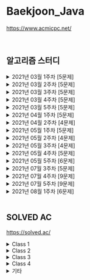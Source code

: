 # Baekjoon_Java

https://www.acmicpc.net/

<br />

## 알고리즘 스터디

<details>
<summary>2021년 03월 1주차 [5문제]</summary>

| 번호  | 티어 | 제목                                                 | 풀이                                     |
| ----- | ---- | ---------------------------------------------------- | ---------------------------------------- |
| 1783  | S4   | [병든 나이트](https://www.acmicpc.net/problem/1783)  | [Java](Java/baekjoon/Problem_1783.java)  |
| 2228  | G5   | [구간나누기](https://www.acmicpc.net/problem/2228)   | [Java](Java/baekjoon/Problem_2228.java)  |
| 2792  | S3   | [보석상자](https://www.acmicpc.net/problem/2792)     | [Java](Java/baekjoon/Problem_2792.java)  |
| 7576  | S1   | [토마토](https://www.acmicpc.net/problem/7576)       | [Java](Java/baekjoon/Problem_7576.java)  |
| 15979 | S2   | [스승님 찾기](https://www.acmicpc.net/problem/15979) | [Java](Java/baekjoon/Problem_15979.java) |

</details>

<details>
<summary>2021년 03월 2주차 [5문제]</summary>

| 번호  | 티어 | 제목                                                   | 풀이                                     |
| ----- | ---- | ------------------------------------------------------ | ---------------------------------------- |
| 1043  | G4   | [거짓말](https://www.acmicpc.net/problem/1043)         | [Java](Java/baekjoon/Problem_1043.java)  |
| 1246  | S5   | [온라인 판매](https://www.acmicpc.net/problem/1246)    | [Java](Java/baekjoon/Problem_1246.java)  |
| 2776  | S4   | [암기왕](https://www.acmicpc.net/problem/2776)         | [Java](Java/baekjoon/Problem_2776.java)  |
| 11048 | S1   | [이동하기](https://www.acmicpc.net/problem/11048)      | [Java](Java/baekjoon/Problem_11048.java) |
| 16931 | S2   | [겉넓이 구하기](https://www.acmicpc.net/problem/16931) | [Java](Java/baekjoon/Problem_16931.java) |

</details>

<details>
<summary>2021년 03월 3주차 [5문제]</summary>

| 번호  | 티어 | 제목                                                | 풀이                                     |
| ----- | ---- | --------------------------------------------------- | ---------------------------------------- |
| 1463  | S3   | [1로 만들기](https://www.acmicpc.net/problem/1463)  | [Java](Java/baekjoon/Problem_1463.java)  |
| 2156  | S1   | [포도주 시식](https://www.acmicpc.net/problem/2156) | [Java](Java/baekjoon/Problem_2156.java)  |
| 5021  | S1   | [왕위 계승](https://www.acmicpc.net/problem/5021)   | [Java](Java/baekjoon/Problem_5021.java)  |
| 6064  | S1   | [카잉 달력 ](https://www.acmicpc.net/problem/6064)  | [Java](Java/baekjoon/Problem_6064.java)  |
| 14391 | G3   | [종이 조각](https://www.acmicpc.net/problem/14391)  | [Java](Java/baekjoon/Problem_14391.java) |

</details>

<details>
<summary>2021년 03월 4주차 [5문제]</summary>

| 번호 | 티어 | 제목                                                     | 풀이                                    |
| ---- | ---- | -------------------------------------------------------- | --------------------------------------- |
| 1058 | S2   | [친구](https://www.acmicpc.net/problem/1058)             | [Java](Java/baekjoon/Problem_1058.java) |
| 1747 | G5   | [소수&팰린드롬](https://www.acmicpc.net/problem/1747)    | [Java](Java/baekjoon/Problem_1747.java) |
| 1753 | G5   | [최단경로](https://www.acmicpc.net/problem/1753)         | [Java](Java/baekjoon/Problem_1753.java) |
| 4781 | G5   | [사탕가게](https://www.acmicpc.net/problem/4781)         | [Java](Java/baekjoon/Problem_4781.java) |
| 7453 | G2   | [합이 0인 네 정수](https://www.acmicpc.net/problem/7453) | [Java](Java/baekjoon/Problem_7453.java) |

</details>

<details>
<summary>2021년 03월 5주차 [5문제]</summary>

| 번호  | 티어 | 제목                                                 | 풀이                                     |
| ----- | ---- | ---------------------------------------------------- | ---------------------------------------- |
| 2011  | S1   | [암호코드](https://www.acmicpc.net/problem/2011)     | [Java](Java/baekjoon/Problem_2011.java)  |
| 2591  | G5   | [숫자카드](https://www.acmicpc.net/problem/2591)     | [Java](Java/baekjoon/Problem_2591.java)  |
| 9663  | G5   | [N-Queen](https://www.acmicpc.net/problem/9663)      | [Java](Java/baekjoon/Problem_9663.java)  |
| 14503 | G5   | [로봇 청소기](https://www.acmicpc.net/problem/14503) | [Java](Java/baekjoon/Problem_14503.java) |
| 16472 | G3   | [고냥이](https://www.acmicpc.net/problem/16472)      | [Java](Java/baekjoon/Problem_16472.java) |

</details>

<details>
<summary>2021년 04월 1주차 [5문제]</summary>

| 번호  | 티어 | 제목                                                       | 풀이                                     |
| ----- | ---- | ---------------------------------------------------------- | ---------------------------------------- |
| 1922  | G4   | [네트워크 연결](https://www.acmicpc.net/problem/1922)      | [Java](Java/baekjoon/Problem_1922.java)  |
| 1991  | S1   | [트리 순회](https://www.acmicpc.net/problem/1991)          | [Java](Java/baekjoon/Problem_1991.java)  |
| 4195  | G2   | [친구 네트워크](https://www.acmicpc.net/problem/4195)      | [Java](Java/baekjoon/Problem_4195.java)  |
| 9177  | G5   | [단어 섞기](https://www.acmicpc.net/problem/9177)          | [Java](Java/baekjoon/Problem_9177.java)  |
| 10424 | S1   | [알고리즘 기말고사](https://www.acmicpc.net/problem/10424) | [Java](Java/baekjoon/Problem_10424.java) |

</details>

<details>
<summary>2021년 04월 2주차 [4문제]</summary>

| 번호  | 티어 | 제목                                                       | 풀이                                     |
| ----- | ---- | ---------------------------------------------------------- | ---------------------------------------- |
| 1041  | S1   | [주사위](https://www.acmicpc.net/problem/1041)             | [Java](Java/baekjoon/Problem_1041.java)  |
| 14171 | S1   | [Cities and States](https://www.acmicpc.net/problem/14171) | [Java](Java/baekjoon/Problem_14171.java) |
| 16234 | G5   | [나무 재테크](https://www.acmicpc.net/problem/16235)       | [Java](Java/baekjoon/Problem_16234.java) |
| 17836 | G5   | [공주님을 구해라!](https://www.acmicpc.net/problem/17836)  | [Java](Java/baekjoon/Problem_17836.java) |

</details>

<details>
<summary>2021년 05월 1주차 [5문제]</summary>

| 번호  | 티어 | 제목                                                                                       | 풀이                                     |
| ----- | ---- | ------------------------------------------------------------------------------------------ | ---------------------------------------- |
| 1005  | G3   | [ACM Craft](https://www.acmicpc.net/problem/1005)                                          | [Java](Java/baekjoon/Problem_1005.java)  |
| 1757  | G5   | [달려달려](https://www.acmicpc.net/problem/1757)                                           | [Java](Java/baekjoon/Problem_1757.java)  |
| 11000 | G5   | [강의실 배정](https://www.acmicpc.net/problem/11000)                                       | [Java](Java/baekjoon/Problem_11000.java) |
| 11952 | G1   | [좀비](https://www.acmicpc.net/problem/11952)                                              | [Java](Java/baekjoon/Problem_11952.java) |
| 19582 | G4   | [200년간 폐관수련했더니 PS 최강자가 된 건에 대하여](https://www.acmicpc.net/problem/19582) | [Java](Java/baekjoon/Problem_19582.java) |

</details>

<details>
<summary>2021년 05월 2주차 [4문제]</summary>

| 번호  | 티어 | 제목                                                        | 풀이                                     |
| ----- | ---- | ----------------------------------------------------------- | ---------------------------------------- |
| 1916  | G5   | [최소비용 구하기](https://www.acmicpc.net/problem/1916)     | [Java](Java/baekjoon/Problem_1916.java)  |
| 2618  | P5   | [경찰차 (미해결)](https://www.acmicpc.net/problem/2618)     |
| 10282 | G4   | [해킹](https://www.acmicpc.net/problem/10282)               | [Java](Java/baekjoon/Problem_10282.java) |
| 18235 | G3   | [지금 만나러 갑니다](https://www.acmicpc.net/problem/18235) | [Java](Java/baekjoon/Problem_18235.java) |

</details>

<details>
<summary>2021년 05월 3주차 [4문제]</summary>

| 번호  | 티어 | 제목                                                      | 풀이                                     |
| ----- | ---- | --------------------------------------------------------- | ---------------------------------------- |
| 1647  | G4   | [도시 분할 계획](https://www.acmicpc.net/problem/1647)    | [Java](Java/baekjoon/Problem_1647.java)  |
| 11403 | S1   | [경로찾기](https://www.acmicpc.net/problem/11403)         | [Java](Java/baekjoon/Problem_11403.java) |
| 11725 | S2   | [트리의 부모 찾기](https://www.acmicpc.net/problem/11725) | [Java](Java/baekjoon/Problem_11725.java) |
| 15663 | S2   | [N과 M (9)](https://www.acmicpc.net/problem/15663)        | [Java](Java/baekjoon/Problem_15663.java) |

</details>

<details>
<summary>2021년 05월 4주차 [5문제]</summary>

| 번호  | 티어 | 제목                                                             | 풀이                                     |
| ----- | ---- | ---------------------------------------------------------------- | ---------------------------------------- |
| 1389  | S1   | [케빈 베이컨의 6단계 법칙](https://www.acmicpc.net/problem/1389) | [Java](Java/baekjoon/Problem_1389.java)  |
| 1504  | G4   | [특정한 최단 경로](https://www.acmicpc.net/problem/1504)         | [Java](Java/baekjoon/Problem_1504.java)  |
| 2467  | G5   | [용액](https://www.acmicpc.net/problem/2467)                     | [Java](Java/baekjoon/Problem_2467.java)  |
| 9097  | S1   | [Quad Trees](https://www.acmicpc.net/problem/9097)               | [Java](Java/baekjoon/Problem_9097.java)  |
| 17404 | G4   | [RGB거리 2](https://www.acmicpc.net/problem/17404)               | [Java](Java/baekjoon/Problem_17404.java) |

</details>

<details>
<summary>2021년 05월 5주차 [6문제]</summary>

| 번호  | 티어 | 제목                                                                  | 풀이                                     |
| ----- | ---- | --------------------------------------------------------------------- | ---------------------------------------- |
| 1865  | G4   | [웜홀](https://www.acmicpc.net/problem/1865)                          | [Java](Java/baekjoon/Problem_1865.java)  |
| 2098  | G1   | [외판원 순회](https://www.acmicpc.net/problem/2098)                   | [Java](Java/baekjoon/Problem_2098.java)  |
| 9466  | G4   | [텀 프로젝트](https://www.acmicpc.net/problem/9466)                   | [Java](Java/baekjoon/Problem_9466.java)  |
| 12738 | G2   | [가장 긴 증가하는 부분 수열 3](https://www.acmicpc.net/problem/12738) | [Java](Java/baekjoon/Problem_12738.java) |
| 12850 | G1   | [본대 산책 2](https://www.acmicpc.net/problem/12850)                  | [Java](Java/baekjoon/Problem_12850.java) |
| 17143 | G2   | [낚시왕](https://www.acmicpc.net/problem/17143)                       | [Java](Java/baekjoon/Problem_17143.java) |

</details>

<details>
<summary>2021년 07월 3주차 [5문제]</summary>

| 번호  | 티어 | 제목                                                 | 풀이                                     |
| ----- | ---- | ---------------------------------------------------- | ---------------------------------------- |
| 1300  | G3   | [K번째 수](https://www.acmicpc.net/problem/1300)     | [Java](Java/baekjoon/Problem_1300.java)  |
| 2437  | G3   | [저울](https://www.acmicpc.net/problem/2437)         | [Java](Java/baekjoon/Problem_2437.java)  |
| 12907 | G5   | [동물원](https://www.acmicpc.net/problem/12907)      | [Java](Java/baekjoon/Problem_12907.java) |
| 14267 | G5   | [회사 문화 1](https://www.acmicpc.net/problem/14267) | [Java](Java/baekjoon/Problem_14267.java) |
| 17616 | G3   | [등수 찾기](https://www.acmicpc.net/problem/17616)   | [Java](Java/baekjoon/Problem_17616.java) |

</details>

<details>
<summary>2021년 07월 4주차 [9문제]</summary>

| 번호  | 티어 | 제목                                                   | 풀이                                     |
| ----- | ---- | ------------------------------------------------------ | ---------------------------------------- |
| 1484  | G4   | [다이어트](https://www.acmicpc.net/problem/1484)       | [Java](Java/baekjoon/Problem_1484.java)  |
| 1685  | G3   | [숫자놀이](https://www.acmicpc.net/problem/1685)       | [Java](Java/baekjoon/Problem_1685.java)  |
| 5052  | G4   | [전화번호 목록](https://www.acmicpc.net/problem/5052)  | [Java](Java/baekjoon/Problem_5052.java)  |
| 5529  | P5   | [저택 (미해결)](https://www.acmicpc.net/problem/5529)  |                                          |
| 9997  | G2   | [폰트](https://www.acmicpc.net/problem/9997)           | [Java](Java/baekjoon/Problem_9997.java)  |
| 10564 | G2   | [팔굽혀펴기](https://www.acmicpc.net/problem/10564)    | [Java](Java/baekjoon/Problem_10564.java) |
| 12744 | G3   | [팬케이스 쌓기](https://www.acmicpc.net/problem/12744) | [Java](Java/baekjoon/Problem_12744.java) |
| 12904 | G5   | [A와 B](https://www.acmicpc.net/problem/12904)         | [Java](Java/baekjoon/Problem_12904.java) |
| 19542 | G4   | [전단지 돌리기](https://www.acmicpc.net/problem/19542) | [Java](Java/baekjoon/Problem_19542.java) |

</details>

<details>
<summary>2021년 07월 5주차 [9문제]</summary>

| 번호  | 티어 | 제목                                                    | 풀이                                     |
| ----- | ---- | ------------------------------------------------------- | ---------------------------------------- |
| 1082  | G4   | [방 번호](https://www.acmicpc.net/problem/1082)         | [Java](Java/baekjoon/Problem_1082.java)  |
| 1103  | G2   | [게임](https://www.acmicpc.net/problem/1103)            | [Java](Java/baekjoon/Problem_1103.java)  |
| 2150  | P5   | [SCC](https://www.acmicpc.net/problem/2150)             | [Java](Java/baekjoon/Problem_2150.java)  |
| 2038  | G2   | [골롱 수열](https://www.acmicpc.net/problem/2038)       | [Java](Java/baekjoon/Problem_2038.java)  |
| 2550  | G4   | [전구](https://www.acmicpc.net/problem/2550)            | [Java](Java/baekjoon/Problem_2550.java)  |
| 11049 | G3   | [행렬 곱셈 순서](https://www.acmicpc.net/problem/11049) | [Java](Java/baekjoon/Problem_11049.java) |
| 14725 | G2   | [개미굴](https://www.acmicpc.net/problem/14725)         | [Java](Java/baekjoon/Problem_14725.java) |
| 15961 | G4   | [회전 초밥](https://www.acmicpc.net/problem/15961)      | [Java](Java/baekjoon/Problem_15961.java) |
| 16118 | G1   | [달빛 여우](https://www.acmicpc.net/problem/16118)      | [Java](Java/baekjoon/Problem_16118.java) |

</details>

<details>
<summary>2021년 08월 1주차 [6문제]</summary>

| 번호  | 티어 | 제목                                                    | 풀이                                     |
| ----- | ---- | ------------------------------------------------------- | ---------------------------------------- |
| 1766  | G2   | [문제집](https://www.acmicpc.net/problem/1766)          | [Java](Java/baekjoon/Problem_1766.java)  |
| 2357  | G1   | [최솟값과 최댓값](https://www.acmicpc.net/problem/2357) | [Java](Java/baekjoon/Problem_2357.java)  |
| 2933  | G2   | [미네랄 (미해결)](https://www.acmicpc.net/problem/2933) |                                          |
| 4196  | P4   | [도미노 (미해결)](https://www.acmicpc.net/problem/4196) |                                          |
| 11758 | G5   | [CCW](https://www.acmicpc.net/problem/11758)            | [Java](Java/baekjoon/Problem_11758.java) |
| 18234 | G4   | [당근 훔쳐 먹기](https://www.acmicpc.net/problem/18234) | [Java](Java/baekjoon/Problem_18234.java) |

</details>

<br />

## SOLVED AC

https://solved.ac/

<details>
<summary>Class 1</summary>

| 번호 | 티어 | 제목                                           | 풀이                                                                         |
| ---- | ---- | ---------------------------------------------- | ---------------------------------------------------------------------------- |
| 2475 | B5   | [검증수](https://www.acmicpc.net/problem/2475) | [Java](Java/baekjoon/Problem_2475.java) [C++](Cpp/baekjoon/Problem_2475.cpp) |
| 2562 | B2   | [최댓값](https://www.acmicpc.net/problem/2562) | [Java](Java/baekjoon/Problem_2562.java)                                      |
| 2753 | B4   | [윤년](https://www.acmicpc.net/problem/2753)   | [Java](Java/baekjoon/Problem_2753.java)                                      |
| 3052 | B2   | [나머지](https://www.acmicpc.net/problem/3052) | [Java](Java/baekjoon/Problem_3052.java)                                      |

</details>

<details>
<summary>Class 2</summary>

| 번호  | 티어 | 제목                                                            | 풀이                                     |
| ----- | ---- | --------------------------------------------------------------- | ---------------------------------------- |
| 1018  | S5   | [체스판 다시 칠하기](https://www.acmicpc.net/problem/1018)      | [Java](Java/baekjoon/Problem_1018.java)  |
| 1085  | B3   | [직사각형에서 탈출](https://www.acmicpc.net/problem/1085)       | [Java](Java/baekjoon/Problem_1085.java)  |
| 1181  | S5   | [단어 정렬](https://www.acmicpc.net/problem/1181)               | [Java](Java/baekjoon/Problem_1181.java)  |
| 1259  | B1   | [팰린드롬수](https://www.acmicpc.net/problem/1259)              | [Java](Java/baekjoon/Problem_1259.java)  |
| 1436  | S5   | [영화감독 숌](https://www.acmicpc.net/problem/1436)             | [Java](Java/baekjoon/Problem_1436.java)  |
| 1654  | S3   | [랜선 자르기](https://www.acmicpc.net/problem/1654)             | [Java](Java/baekjoon/Problem_1654.java)  |
| 1874  | S3   | [스택 수열](https://www.acmicpc.net/problem/1874)               | [Java](Java/baekjoon/Problem_1874.java)  |
| 1929  | S2   | [소수 구하기](https://www.acmicpc.net/problem/1929)             | [Java](Java/baekjoon/Problem_1929.java)  |
| 1966  | S3   | [프린터 큐](https://www.acmicpc.net/problem/1966)               | [Java](Java/baekjoon/Problem_1966.java)  |
| 1978  | S4   | [소수 찾기](https://www.acmicpc.net/problem/1978)               | [Java](Java/baekjoon/Problem_1978.java)  |
| 2108  | S4   | [통계학](https://www.acmicpc.net/problem/2108)                  | [Java](Java/baekjoon/Problem_2108.java)  |
| 2164  | S4   | [카드2](https://www.acmicpc.net/problem/2164)                   | [Java](Java/baekjoon/Problem_2164.java)  |
| 2231  | B2   | [분해합](https://www.acmicpc.net/problem/2231)                  | [Java](Java/baekjoon/Problem_2231.java)  |
| 2609  | S5   | [최대공약수와 최소공배수](https://www.acmicpc.net/problem/2609) | [Java](Java/baekjoon/Problem_2609.java)  |
| 2751  | S5   | [수 정렬하기 2](https://www.acmicpc.net/problem/2751)           | [Java](Java/baekjoon/Problem_2751.java)  |
| 2775  | B2   | [부녀회장이 될테야](https://www.acmicpc.net/problem/2775)       | [Java](Java/baekjoon/Problem_2775.java)  |
| 2798  | B2   | [블랙잭](https://www.acmicpc.net/problem/2798)                  | [Java](Java/baekjoon/Problem_2798.java)  |
| 2805  | S3   | [나무자르기](https://www.acmicpc.net/problem/2805)              | [Java](Java/baekjoon/Problem_2805.java)  |
| 4153  | B3   | [직각삼각형](https://www.acmicpc.net/problem/4153)              | [Java](Java/baekjoon/Problem_4153.java)  |
| 4949  | S4   | [균형잡힌 세상](https://www.acmicpc.net/problem/4949)           | [Java](Java/baekjoon/Problem_4949.java)  |
| 7568  | S5   | [덩치](https://www.acmicpc.net/problem/7568)                    | [Java](Java/baekjoon/Problem_7568.java)  |
| 10250 | B3   | [ACM 호텔](https://www.acmicpc.net/problem/10250)               | [Java](Java/baekjoon/Problem_10250.java) |
| 10773 | S4   | [제로](https://www.acmicpc.net/problem/10773)                   | [Java](Java/baekjoon/Problem_10773.java) |
| 10814 | S5   | [나이순 정렬](https://www.acmicpc.net/problem/10814)            | [Java](Java/baekjoon/Problem_10814.java) |
| 10816 | S4   | [숫자 카드 2](https://www.acmicpc.net/problem/10816)            | [Java](Java/baekjoon/Problem_10816.java) |
| 10845 | S4   | [큐](https://www.acmicpc.net/problem/10845)                     | [Java](Java/baekjoon/Problem_10845.java) |
| 10866 | S4   | [덱](https://www.acmicpc.net/problem/10866)                     | [Java](Java/baekjoon/Problem_10866.java) |
| 10989 | S5   | [수 정렬하기 3](https://www.acmicpc.net/problem/10989)          | [Java](Java/baekjoon/Problem_10989.java) |
| 11050 | B1   | [이항 계수1](https://www.acmicpc.net/problem/11050)             | [Java](Java/baekjoon/Problem_11050.java) |
| 11650 | S5   | [좌표 정렬하기](https://www.acmicpc.net/problem/11650)          | [Java](Java/baekjoon/Problem_11650.java) |
| 11651 | S5   | [좌표 정렬하기 2](https://www.acmicpc.net/problem/11651)        | [Java](Java/baekjoon/Problem_11651.java) |
| 11866 | S4   | [요세푸스 문제 0](https://www.acmicpc.net/problem/11866)        | [Java](Java/baekjoon/Problem_11866.java) |
| 15829 | B2   | [Hashing](https://www.acmicpc.net/problem/15829)                | [Java](Java/baekjoon/Problem_15829.java) |
| 18111 | S3   | [마인크래프트](https://www.acmicpc.net/problem/18111)           | [Java](Java/baekjoon/Problem_18111.java) |

</details>

<details>
<summary>Class 3</summary>

| 번호  | 티어 | 제목                                                                | 풀이                                     |
| ----- | ---- | ------------------------------------------------------------------- | ---------------------------------------- |
| 1003  | S3   | [파보나치 수열](https://www.acmicpc.net/problem/1003)               | [Java](Java/baekjoon/Problem_1003.java)  |
| 1012  | S2   | [파보나치 수열](https://www.acmicpc.net/problem/1012)               | [Java](Java/baekjoon/Problem_1012.java)  |
| 1074  | S1   | [Z](https://www.acmicpc.net/problem/1074)                           | [Java](Java/baekjoon/Problem_1074.java)  |
| 1107  | G5   | [리모컨](https://www.acmicpc.net/problem/1107)                      | [Java](Java/baekjoon/Problem_1107.java)  |
| 1260  | S2   | [DFS와 BFS](https://www.acmicpc.net/problem/1260)                   | [Java](Java/baekjoon/Problem_1260.java)  |
| 1541  | S2   | [잃어버린 괄호](https://www.acmicpc.net/problem/1541)               | [Java](Java/baekjoon/Problem_1541.java)  |
| 1620  | S4   | [나는야 포켓몬 마스터 이다솜](https://www.acmicpc.net/problem/1620) | [Java](Java/baekjoon/Problem_1620.java)  |
| 1676  | S4   | [팩토리얼 0의 개수](https://www.acmicpc.net/problem/1676)           | [Java](Java/baekjoon/Problem_1676.java)  |
| 1697  | S1   | [숨바꼭질](https://www.acmicpc.net/problem/1697)                    | [Java](Java/baekjoon/Problem_1697.java)  |
| 1764  | S4   | [듣보잡](https://www.acmicpc.net/problem/1764)                      | [Java](Java/baekjoon/Problem_1764.java)  |
| 1780  | S2   | [종이의 개수](https://www.acmicpc.net/problem/1780)                 | [Java](Java/baekjoon/Problem_1780.java)  |
| 1927  | S1   | [최소 힙](https://www.acmicpc.net/problem/1927)                     | [Java](Java/baekjoon/Problem_1927.java)  |
| 1931  | S2   | [회의실 배정](https://www.acmicpc.net/problem/1931)                 | [Java](Java/baekjoon/Problem_1931.java)  |
| 1992  | S1   | [쿼드 트리](https://www.acmicpc.net/problem/1992)                   | [Java](Java/baekjoon/Problem_1992.java)  |
| 2178  | S1   | [미로 탐색](https://www.acmicpc.net/problem/2178)                   | [Java](Java/baekjoon/Problem_2178.java)  |
| 2263  | S1   | [미로 탐색](https://www.acmicpc.net/problem/2263)                   | [Java](Java/baekjoon/Problem_2263.java)  |
| 2606  | S3   | [바이러스](https://www.acmicpc.net/problem/2606)                    | [Java](Java/baekjoon/Problem_2606.java)  |
| 2630  | S3   | [색종이 만들기](https://www.acmicpc.net/problem/2630)               | [Java](Java/baekjoon/Problem_2630.java)  |
| 2667  | S1   | [단지번호붙이기](https://www.acmicpc.net/problem/2667)              | [Java](Java/baekjoon/Problem_2667.java)  |
| 5430  | G5   | [AC](https://www.acmicpc.net/problem/5430)                          | [Java](Java/baekjoon/Problem_5430.java)  |
| 5525  | S2   | [IOIOI](https://www.acmicpc.net/problem/5525)                       | [Java](Java/baekjoon/Problem_5525.java)  |
| 7569  | S1   | [토마토](https://www.acmicpc.net/problem/7569)                      | [Java](Java/baekjoon/Problem_7569.java)  |
| 7662  | G5   | [이중 우선순위 큐](https://www.acmicpc.net/problem/7662)            | [Java](Java/baekjoon/Problem_7662.java)  |
| 9019  | G5   | [DSLR](https://www.acmicpc.net/problem/9019)                        | [Java](Java/baekjoon/Problem_9019.java)  |
| 9375  | S3   | [패션왕 신해빈](https://www.acmicpc.net/problem/9375)               | [Java](Java/baekjoon/Problem_9375.java)  |
| 10026 | G5   | [적록색약](https://www.acmicpc.net/problem/10026)                   | [Java](Java/baekjoon/Problem_10026.java) |
| 11047 | S2   | [동전 0](https://www.acmicpc.net/problem/11047)                     | [Java](Java/baekjoon/Problem_11047.java) |
| 11279 | S2   | [최대 힙](https://www.acmicpc.net/problem/11279)                    | [Java](Java/baekjoon/Problem_11279.java) |
| 11286 | S1   | [절대값 힙](https://www.acmicpc.net/problem/11286)                  | [Java](Java/baekjoon/Problem_11286.java) |
| 11659 | S3   | [구간 합 구하기 4](https://www.acmicpc.net/problem/11659)           | [Java](Java/baekjoon/Problem_11659.java) |
| 11723 | S5   | [집합](https://www.acmicpc.net/problem/11723)                       | [Java](Java/baekjoon/Problem_11723.java) |
| 11724 | S2   | [연결 요소의 개수](https://www.acmicpc.net/problem/11724)           | [Java](Java/baekjoon/Problem_11724.java) |
| 11726 | S3   | [2xn 타일링](https://www.acmicpc.net/problem/11726)                 | [Java](Java/baekjoon/Problem_11726.java) |
| 14500 | G5   | [테트로미노](https://www.acmicpc.net/problem/14500)                 | [Java](Java/baekjoon/Problem_14500.java) |
| 16236 | G4   | [아기 상어](https://www.acmicpc.net/problem/16236)                  | [Java](Java/baekjoon/Problem_16236.java) |
| 16928 | S1   | [뱀과 사다리 게임](https://www.acmicpc.net/problem/16928)           | [Java](Java/baekjoon/Problem_16928.java) |
| 17219 | S4   | [비밀번호 찾기](https://www.acmicpc.net/problem/17219)              | [Java](Java/baekjoon/Problem_17219.java) |
| 17626 | S5   | [Four Squares](https://www.acmicpc.net/problem/17626)               | [Java](Java/baekjoon/Problem_17626.java) |
| 18870 | S2   | [좌표 압축](https://www.acmicpc.net/problem/18870)                  | [Java](Java/baekjoon/Problem_18870.java) |

</details>

<details>
<summary>Class 4</summary>

| 번호  | 티어 | 제목                                                       | 풀이                                     |
| ----- | ---- | ---------------------------------------------------------- | ---------------------------------------- |
| 1167  | G3   | [트리의 지름](https://www.acmicpc.net/problem/1167)        | [Java](Java/baekjoon/Problem_1167.java)  |
| 1238  | G3   | [파티](https://www.acmicpc.net/problem/1238)               | [Java](Java/baekjoon/Problem_1238.java)  |
| 1629  | S1   | [곱셈](https://www.acmicpc.net/problem/1629)               | [Java](Java/baekjoon/Problem_1629.java)  |
| 1918  | G4   | [후위 표기식](https://www.acmicpc.net/problem/1918)        | [Java](Java/baekjoon/Problem_1918.java)  |
| 1932  | S1   | [정수 삼각형](https://www.acmicpc.net/problem/1932)        | [Java](Java/baekjoon/Problem_1932.java)  |
| 1967  | G4   | [트리의 지름](https://www.acmicpc.net/problem/1967)        | [Java](Java/baekjoon/Problem_1967.java)  |
| 2096  | G4   | [내려가기](https://www.acmicpc.net/problem/2096)           | [Java](Java/baekjoon/Problem_2096.java)  |
| 2206  | G4   | [벽 부수고 이동하기](https://www.acmicpc.net/problem/2206) | [Java](Java/baekjoon/Problem_2206.java)  |
| 2407  | S2   | [조합](https://www.acmicpc.net/problem/2407)               | [Java](Java/baekjoon/Problem_2407.java)  |
| 2638  | G4   | [치즈](https://www.acmicpc.net/problem/2638)               | [Java](Java/baekjoon/Problem_2638.java)  |
| 9251  | G5   | [LCS](https://www.acmicpc.net/problem/9251)                | [Java](Java/baekjoon/Problem_9251.java)  |
| 9465  | S2   | [스티커](https://www.acmicpc.net/problem/9465)             | [Java](Java/baekjoon/Problem_9465.java)  |
| 9935  | G4   | [문자열 폭발](https://www.acmicpc.net/problem/9935)        | [Java](Java/baekjoon/Problem_9935.java)  |
| 11404 | G4   | [플로이드](https://www.acmicpc.net/problem/11404)          | [Java](Java/baekjoon/Problem_11404.java) |
| 11444 | G3   | [피보나치 수 6](https://www.acmicpc.net/problem/11444)     | [Java](Java/baekjoon/Problem_11444.java) |
| 11660 | S1   | [구간 합 구하기 5](https://www.acmicpc.net/problem/11660)  | [Java](Java/baekjoon/Problem_11660.java) |
| 11779 | G3   | [최소비용 구하기 2](https://www.acmicpc.net/problem/11779) | [Java](Java/baekjoon/Problem_11779.java) |
| 12865 | G5   | [평범한 배낭](https://www.acmicpc.net/problem/12865)       | [Java](Java/baekjoon/Problem_12865.java) |
| 13549 | G5   | [숨바꼭질 3](https://www.acmicpc.net/problem/13549)        | [Java](Java/baekjoon/Problem_13549.java) |
| 15650 | S3   | [N과 M (2)](https://www.acmicpc.net/problem/15650)         | [Java](Java/baekjoon/Problem_15650.java) |
| 15654 | S3   | [N과 M (5)](https://www.acmicpc.net/problem/15654)         | [Java](Java/baekjoon/Problem_15654.java) |

</details>

<details>
<summary>기타</summary>

| 번호  | 티어 | 제목                                                                 | 풀이                                     |
| ----- | ---- | -------------------------------------------------------------------- | ---------------------------------------- |
| 11053 | S2   | [가장 긴 증가하는 부분 수열](https://www.acmicpc.net/problem/11053)  | [Java](Java/baekjoon/Problem_11053.java) |
| 11055 | S2   | [가장 큰 증가 부분 수열](https://www.acmicpc.net/problem/11055)      | [Java](Java/baekjoon/Problem_11055.java) |
| 11722 | S2   | [가장 긴 감소하는 부분 수열](https://www.acmicpc.net/problem/11722)  | [Java](Java/baekjoon/Problem_11722.java) |
| 11054 | G3   | [가장 긴 바이토닉 부분 수열](https://www.acmicpc.net/problem/11054)  | [Java](Java/baekjoon/Problem_11054.java) |
| 12015 | G2   | [가장 긴 증가하는 부분 수열2](https://www.acmicpc.net/problem/12015) | [Java](Java/baekjoon/Problem_12015.java) |
| 14002 | G4   | [가장 긴 증가하는 부분 수열4](https://www.acmicpc.net/problem/14002) | [Java](Java/baekjoon/Problem_14002.java) |
| 14003 | P5   | [가장 긴 증가하는 부분 수열5](https://www.acmicpc.net/problem/14003) | [Java](Java/baekjoon/Problem_14003.java) |
| 2568  | P5   | [전깃줄 - 2](https://www.acmicpc.net/problem/2568)                   | [Java](Java/baekjoon/Problem_2568.java)  |
| 10830 | G4   | [행렬 제곱](https://www.acmicpc.net/problem/10830)                   | [Java](Java/baekjoon/Problem_10830.java) |
| 2747  | B3   | [피보나치 수](https://www.acmicpc.net/problem/2747)                  | [Java](Java/baekjoon/Problem_2747.java)  |
| 2748  | B1   | [피보나치 수 2](https://www.acmicpc.net/problem/2748)                | [Java](Java/baekjoon/Problem_2748.java)  |
| 2749  | G3   | [피보나치 수 3](https://www.acmicpc.net/problem/2749)                | [Java](Java/baekjoon/Problem_2749.java)  |
| 10826 | S4   | [피보나치 수 4](https://www.acmicpc.net/problem/10826)               | [Java](Java/baekjoon/Problem_10826.java) |
| 10870 | B2   | [피보나치 수 5](https://www.acmicpc.net/problem/10870)               | [Java](Java/baekjoon/Problem_10870.java) |
| 12851 | G5   | [숨바꼭질 2](https://www.acmicpc.net/problem/12851)                  | [Java](Java/baekjoon/Problem_12851.java) |
| 13913 | G4   | [숨바꼭질 4](https://www.acmicpc.net/problem/13913)                  | [Java](Java/baekjoon/Problem_13913.java) |

</details>
